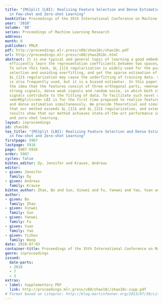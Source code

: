 ```yaml
---
title: "{MS}plit {LBI}: Realizing Feature Selection and Dense Estimation Simultaneously
  in Few-shot and Zero-shot Learning"
booktitle: Proceedings of the 35th International Conference on Machine Learning
year: '2018'
volume: '80'
series: Proceedings of Machine Learning Research
address: 
month: 0
publisher: PMLR
pdf: http://proceedings.mlr.press/v80/zhao18c/zhao18c.pdf
url: http://proceedings.mlr.press/v80/zhao2018c.html
abstract: It is one typical and general topic of learning a good embedding model to
  efficiently learn the representation coefficients between two spaces/subspaces.
  To solve this task, $L_{1}$ regularization is widely used for the pursuit of feature
  selection and avoiding overfitting, and yet the sparse estimation of features in
  $L_{1}$ regularization may cause the underfitting of training data. $L_{2}$ regularization
  is also frequently used, but it is a biased estimator. In this paper, we propose
  the idea that the features consist of three orthogonal parts, <em>namely</em> sparse
  strong signals, dense weak signals and random noise, in which both strong and weak
  signals contribute to the fitting of data. To facilitate such novel decomposition,
  <em>MSplit</em> LBI is for the first time proposed to realize feature selection
  and dense estimation simultaneously. We provide theoretical and simulational verification
  that our method exceeds $L_{1}$ and $L_{2}$ regularization, and extensive experimental
  results show that our method achieves state-of-the-art performance in the few-shot
  and zero-shot learning.
layout: inproceedings
id: zhao18c
tex_title: "{MS}plit {LBI}: Realizing Feature Selection and Dense Estimation Simultaneously
  in Few-shot and Zero-shot Learning"
firstpage: 5907
lastpage: 5916
page: 5907-5916
order: 5907
cycles: false
bibtex_editor: Dy, Jennifer and Krause, Andreas
editor:
- given: Jennifer
  family: Dy
- given: Andreas
  family: Krause
bibtex_author: Zhao, Bo and Sun, Xinwei and Fu, Yanwei and Yao, Yuan and Wang, Yizhou
author:
- given: Bo
  family: Zhao
- given: Xinwei
  family: Sun
- given: Yanwei
  family: Fu
- given: Yuan
  family: Yao
- given: Yizhou
  family: Wang
date: 2018-07-03
container-title: Proceedings of the 35th International Conference on Machine Learning
genre: inproceedings
issued:
  date-parts:
  - 2018
  - 7
  - 3
extras:
- label: Supplementary PDF
  link: http://proceedings.mlr.press/v80/zhao18c/zhao18c-supp.pdf
# Format based on citeproc: http://blog.martinfenner.org/2013/07/30/citeproc-yaml-for-bibliographies/
---
```

